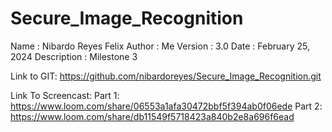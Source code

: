 # Secure_Image_Recognition
Name         :	Nibardo Reyes Felix
Author       :	Me
Version      :	3.0
Date  	     :  February 25, 2024
Description  :	Milestone 3

Link to GIT: https://github.com/nibardoreyes/Secure_Image_Recognition.git

Link To Screencast: 
Part 1:
https://www.loom.com/share/06553a1afa30472bbf5f394ab0f06ede
Part 2:
https://www.loom.com/share/db11549f5718423a840b2e8a696f6ead
